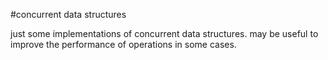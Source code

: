 #concurrent data structures

just some implementations of concurrent data structures. may be useful to improve
the performance of operations in some cases.
